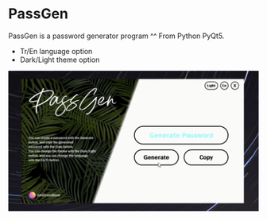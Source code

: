 # PassGen
PassGen is a password generator program ^^ From Python PyQt5.

- Tr/En language option
- Dark/Light theme option

![PassGen](PassGen.gif)
